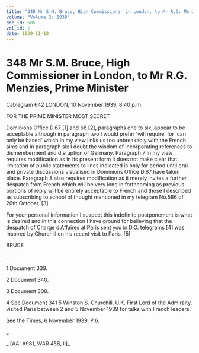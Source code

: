 ```yaml
---
title: "348 Mr S.M. Bruce, High Commissioner in London, to Mr R.G. Menzies, Prime Minister"
volume: "Volume 2: 1939"
doc_id: 685
vol_id: 2
date: 1939-11-10
---
```


# 348 Mr S.M. Bruce, High Commissioner in London, to Mr R.G. Menzies, Prime Minister

Cablegram 642 LONDON, 10 November 1939, 8.40 p.m.

FOR THE PRIME MINISTER MOST SECRET

Dominions Office D.67 [1] and 68 [2], paragraphs one to six, appear to be acceptable although in paragraph two I would prefer 'will require' for 'can only be based' which in my view links us too unbreakably with the French aims and in paragraph six I doubt the wisdom of incorporating references to dismemberment and disruption of Germany. Paragraph 7 in my view requires modification as in its present form it does not make clear that limitation of public statements to lines indicated is only for period until oral and private discussions visualised in Dominions Office D.67 have taken place. Paragraph 8 also requires modification as it merely invites a further despatch from French which will be very long in forthcoming as previous portions of reply will be entirely acceptable to French and those I described as subscribing to school of thought mentioned in my telegram No.586 of 26th October. [3]

For your personal information I suspect this indefinite postponement is what is desired and in this connection I have ground for believing that the despatch of Charge d'Affaires at Paris sent you in D.O. telegrams [4] was inspired by Churchill on his recent visit to Paris. [5]

BRUCE

_

1 Document 339.

2 Document 340.

3 Document 308.

4 See Document 341 5 Winston S. Churchill, U.K. First Lord of the Admiralty, visited Paris between 2 and 5 November 1939 for talks with French leaders.

See the Times, 6 November 1939, P.6.

_

_ [AA: A981, WAR 45B, ii]_
